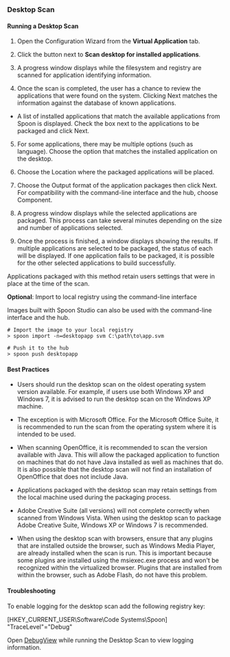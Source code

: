 ### Desktop Scan

#### Running a Desktop Scan

1. Open the Configuration Wizard from the **Virtual Application** tab.

2. Click the button next to **Scan desktop for installed applications**.

3. A progress window displays while the filesystem and registry are scanned for application identifying information.

4. Once the scan is completed, the user has a chance to review the applications that were found on the system. Clicking Next matches the information against the database of known applications.
- A list of installed applications that match the available applications from Spoon is displayed. Check the box next to the applications to be packaged and click Next.

5. For some applications, there may be multiple options (such as language). Choose the option that matches the installed application on the desktop.

6. Choose the Location where the packaged applications will be placed.

7. Choose the Output format of the application packages then click Next. For compatibility with the command-line interface and the hub, choose Component.

8. A progress window displays while the selected applications are packaged. This process can take several minutes depending on the size and number of applications selected.

9. Once the process is finished, a window displays showing the results. If multiple applications are selected to be packaged, the status of each will be displayed. If one application fails to be packaged, it is possible for the other selected applications to build successfully.

Applications packaged with this method retain users settings that were in place at the time of the scan.

**Optional**: Import to local registry using the command-line interface

Images built with Spoon Studio can also be used with the command-line interface and the hub.

    # Import the image to your local registry
    > spoon import -n=desktopapp svm C:\path\to\app.svm
    
    # Push it to the hub
    > spoon push desktopapp

#### Best Practices

- Users should run the desktop scan on the oldest operating system version available. For example, if users use both Windows XP and Windows 7, it is advised to run the desktop scan on the Windows XP machine.

- The exception is with Microsoft Office. For the Microsoft Office Suite, it is recommended to run the scan from the operating system where it is intended to be used.

- When scanning OpenOffice, it is recommended to scan the version available with Java. This will allow the packaged application to function on machines that do not have Java installed as well as machines that do. It is also possible that the desktop scan will not find an installation of OpenOffice that does not include Java.

- Applications packaged with the desktop scan may retain settings from the local machine used during the packaging process.

- Adobe Creative Suite (all versions) will not complete correctly when scanned from Windows Vista. When using the desktop scan to package Adobe Creative Suite, Windows XP or Windows 7 is recommended.

- When using the desktop scan with browsers, ensure that any plugins that are installed outside the browser, such as Windows Media Player, are already installed when the scan is run. This is important because some plugins are installed using the msiexec.exe process and won't be recognized within the virtualized browser. Plugins that are installed from within the browser, such as Adobe Flash, do not have this problem.

#### Troubleshooting

To enable logging for the desktop scan add the following registry key:

  [HKEY\_CURRENT_USER\Software\Code Systems\Spoon]
  "TraceLevel"="Debug"

Open [DebugView](http://technet.microsoft.com/en-us/sysinternals/bb896647.aspx) while running the Desktop Scan to view logging information.